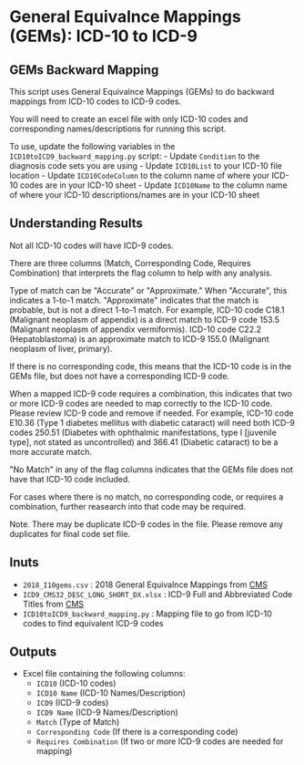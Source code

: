 # General Equivalnce Mappings (GEMs): ICD-10 to ICD-9 

## GEMs Backward Mapping
This script uses General Equivalnce Mappings (GEMs) to do backward mappings from ICD-10 codes to ICD-9 codes. 

You will need to create an excel file with only ICD-10 codes and corresponding names/descriptions for running this script. 

To use, update the following variables in the `ICD10toICD9_backward_mapping.py` script:
    - Update `Condition` to the diagnosis code sets you are using
    - Update `ICD10List` to your ICD-10 file location
    - Update `ICD10CodeColumn` to the column name of where your ICD-10 codes are in your ICD-10 sheet 
    - Update `ICD10Name` to the column name of where your ICD-10 descriptions/names are in your ICD-10 sheet  

## Understanding Results
Not all ICD-10 codes will have ICD-9 codes.  

There are three columns (Match, Corresponding Code, Requires Combination) that interprets the flag column to help with any analysis. 

Type of match can be "Accurate" or "Approximate." When "Accurate", this indicates a 1-to-1 match. "Approximate" indicates that the match is probable, but is not a direct 1-to-1 match. For example, ICD-10 code C18.1 (Malignant neoplasm of appendix) is a direct match to ICD-9 code 153.5 (Malignant neoplasm of appendix vermiformis). ICD-10 code C22.2 (Hepatoblastoma) is an approximate match to ICD-9 155.0 (Malignant neoplasm of liver, primary).

If there is no corresponding code, this means that the ICD-10 code is in the GEMs file, but does not have a corresponding ICD-9 code. 

When a mapped ICD-9 code requires a combination, this indicates that two or more ICD-9 codes are needed to map correctly to the ICD-10 code. Please review ICD-9 code and remove if needed. For example, ICD-10 code E10.36 (Type 1 diabetes mellitus with diabetic cataract) will need both ICD-9 codes 250.51 (Diabetes with ophthalmic manifestations, type I [juvenile type], not stated as uncontrolled) and 366.41 (Diabetic cataract) to be a more accurate match. 

"No Match" in any of the flag columns indicates that the GEMs file does not have that ICD-10 code included. 

For cases where there is no match, no corresponding code, or requires a combination, further reasearch into that code may be required. 

Note. There may be duplicate ICD-9 codes in the file. Please remove any duplicates for final code set file. 

## Inuts
- `2018_I10gems.csv` : 2018 General Equivalnce Mappings from [CMS](https://www.cms.gov/medicare/coding-billing/icd-10-codes/2018-icd-10-cm-gem)
- `ICD9_CMS32_DESC_LONG_SHORT_DX.xlsx` : ICD-9 Full and Abbreviated Code Titles from [CMS](https://www.cms.gov/medicare/coding-billing/icd-10-codes/icd-9-cm-diagnosis-procedure-codes-abbreviated-and-full-code-titles)
- `ICD10toICD9_backward_mapping.py` : Mapping file to go from ICD-10 codes to find equivalent ICD-9 codes

## Outputs
- Excel file containing the following columns: 
    - `ICD10` (ICD-10 codes)
    - `ICD10 Name` (ICD-10 Names/Description)
    - `ICD9` (ICD-9 codes)
    - `ICD9 Name` (ICD-9 Names/Description)
    - `Match` (Type of Match)
    - `Corresponding Code` (If there is a corresponding code)
    - `Requires Combination` (If two or more ICD-9 codes are needed for mapping)
